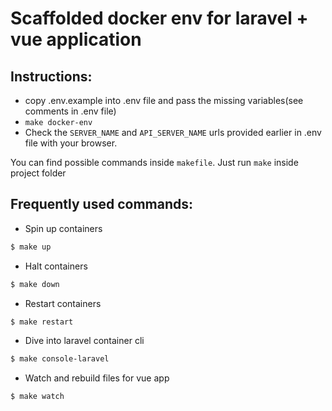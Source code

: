 # Scaffolded docker env for laravel + vue application
## Instructions:
 - copy .env.example into .env file and pass the missing variables(see comments in .env file)
 - `make docker-env`
 - Check the `SERVER_NAME` and `API_SERVER_NAME` urls provided earlier in .env file with your browser.

You can find possible commands inside `makefile`. Just run `make` inside project folder

## Frequently used commands:

 - Spin up containers
```bash
$ make up
```

 - Halt containers
```bash
$ make down
```

 - Restart containers
```bash
$ make restart
```

 - Dive into laravel container cli
```bash
$ make console-laravel
```

 - Watch and rebuild files for vue app
```bash
$ make watch
```